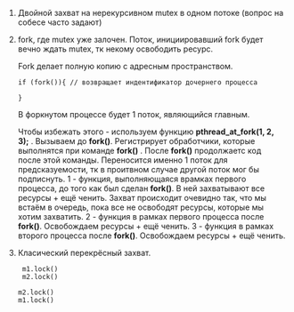 1. Двойной захват на нерекурсивном mutex в одном потоке (вопрос на собесе часто задают)
2. fork, где mutex уже залочен. Поток, инициировавший fork будет вечно ждать mutex, тк некому освободить ресурс.
   
   Fork делает полную копию с адресным пространством.
   ```
   if (fork()){ // возвращает индентификатор дочернего процесса
   
   }
	```
	В форкнутом процессе будет 1 поток, являющийся главным.
	
	Чтобы избежать этого - используем функцию **pthread_at_fork(1, 2, 3);** . Вызываем до **fork()**. Регистрирует обработчики, которые выполнятся при команде **fork()** .
	После **fork()** продолжаетс код после этой команды. Переносится именно 1 поток для предсказуемости, тк в проитвном случае другой поток мог бы подписнуть. 
	1 - функция, выполняющаяся врамках первого процесса, до того как был сделан **fork()**.  В ней захватывают все ресурсы + ещё ченить. Захват происходит очевидно так, что мы встаём в очередь, пока все не освободят ресурсы, которые мы хотим захватить.
	2 - функция в рамках первого процесса после **fork()**.  Освобождаем ресурсы + ещё ченить.
	3 - функция в рамках второго процесса после **fork()**. Освобождаем ресурсы + ещё ченить.
3. Класический перекрёсный захват.
   ```
	m1.lock()
	m2.lock()
	```
	```
	m2.lock()
	m1.lock()
	```